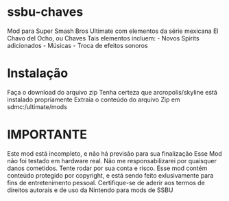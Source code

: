 # ssbu-chaves
  Mod para Super Smash Bros Ultimate com elementos da série mexicana El Chavo del Ocho, ou Chaves
  Tais elementos incluem:
    - Novos Spirits adicionados
    - Músicas
    - Troca de efeitos sonoros

# Instalação
  Faça o download do arquivo zip
  Tenha certeza que arcropolis/skyline está instalado propriamente
  Extraia o conteúdo do arquivo Zip em sdmc:/ultimate/mods

# IMPORTANTE
  Este mod está incompleto, e não há previsão para sua finalização
  Esse Mod não foi testado em hardware real. Não me responsabilizarei por quaisquer danos cometidos. Tente rodar por sua conta e risco. 
  Esse mod contém conteúdo protegido por copyright, e está sendo feito exlusivamente para fins de entretenimento pessoal.
  Certifique-se de aderir aos termos de direitos autorais e de uso da Nintendo para mods de SSBU